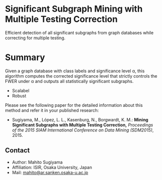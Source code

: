 Significant Subgraph Mining with Multiple Testing Correction
============================================================

Efficient detection of all significant subgraphs from graph databases while correcting for multiple testing.

Summary
=======

Given a graph database with class labels and significance level &alpha;, this algorithm computes the corrected significance level that strictly controls the FWER under &alpha; and outputs all statistically significant subgraphs.


* Scalabel
* Robust

Please see the following paper for the detailed information about this method and refer it in your published research:

* Sugiyama, M., López, L. L., Kasenburg, N., Borgwardt, K. M.: **Mining Significant Subgraphs with Multiple Testing Correction,** *Proceedings of the 2015 SIAM International Conference on Data Mining (SDM2015)*, 2015.

Contact
-------

* Author: Mahito Sugiyama
* Affiliation: ISIR, Osaka University, Japan
* Mail: mahito@ar.sanken.osaka-u.ac.jp
